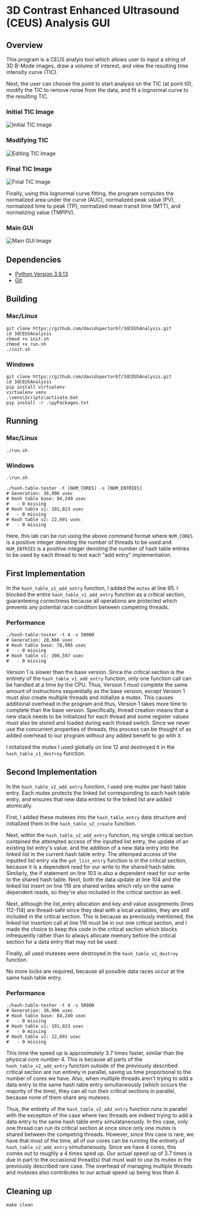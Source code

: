 # 3D Contrast Enhanced Ultrasound (CEUS) Analysis GUI

## Overview

This program is a CEUS analyis tool which allows user to input a string of 3D B-Mode images, draw a volume of interest, and view the resulting time intensity curve (TIC).

Next, the user can choose the point to start analysis on the TIC (at point t0), modify the TIC to remove noise from the data, and fit a lognormal curve to the resulting TIC.

### Initial TIC Image

![Initial TIC Image](images/initTICImage.png "Initial TIC Image")

### Modifying TIC

![Editing TIC Image](images/midTICImage.png "Modifying TIC Image")

### Final TIC Image

![Final TIC Image](images/finalTICImage.png "Final TIC Image")

Finally, using this lognormal curve fitting, the program computes the normalized area under the curve (AUC), normalized peak value (PV), normalized time to peak (TP), normalized mean transit time (MTT), and normalizing value (TMPPV).

### Main GUI

![Main GUI Image](images/imageGUI.png "Main GUI Image")

## Dependencies

* [Python Version 3.9.13](https://www.python.org/downloads/release/python-3913/)
* [Git](https://git-scm.com/downloads)

## Building

### Mac/Linux

```shell
git clone https://github.com/davidspector67/3dCEUSAnalysis.git
cd 3dCEUSAnalysis
chmod +x init.sh
chmod +x run.sh
./init.sh
```

### Windows

```shell
git clone https://github.com/davidspector67/3dCEUSAnalysis.git
cd 3dCEUSAnalysis
pip install virtualenv
virtualenv venv
.\venv\Scripts\activate.bat
pip install -r .\pyPackages.txt
```

## Running

### Mac/Linux

```shell
./run.sh
```

### Windows

```shell
.\run.sh
```

```shell
./hash-table-tester -t [NUM_CORES] -s [NUM_ENTRIES]
# Generation: 36,996 usec
# Hash table base: 84,249 usec
#   - 0 missing
# Hash table v1: 191,023 usec
#   - 0 missing
# Hash table v2: 22,691 usec
#   - 0 missing
```

Here, this lab can be run using the above command format where `NUM_CORES` is a positive integer denoting the number
of threads to be used and `NUM_ENTRIES` is a positive integer denoting the number of hash table entries to be used by each thread to test each "add entry" implementation.

## First Implementation

In the `hash_table_v1_add_entry` function, I added the `mutex` at line 95. I blocked the entire `hash_table_v1_add_entry` function as a critical section, guaranteeing correctness because all operations are protected which prevents any potential race condition between competing threads.

### Performance

```shell
./hash-table-tester -t 4 -s 50000
# Generation: 28,666 usec
# Hash table base: 78,995 usec
#   - 0 missing
# Hash table v1: 200,597 usec
#   - 0 missing
```

Version 1 is slower than the base version. Since the critical section is the entirety of the `hash_table_v1_add_entry` function, only one function call can be handled at a time by the CPU. Thus, Version 1 must complete the same amount of instructions sequentially as the base version, except Version 1 must also create multiple threads and initialize a mutex. This causes additional overhead in the program and thus, Version 1 takes more time to complete than the base version. Specifically, thread creation means that a new stack needs to be initialized for each thread and some register values must also be stored and loaded during each thread switch. Since we never use the concurrent properties of threads, this process can be thought of as added overhead to our program without any added benefit to go with it.

I initalized the mutex I used globally on line 12 and destroyed it in the `hash_table_v1_destroy` function.

## Second Implementation

In the `hash_table_v2_add_entry` function, I used one mutex per hash table entry. Each mutex protects the linked list corresponding to each hash table entry, and ensures that new data entries to the linked list are added atomically.

First, I added these mutexes into the `hash_table_entry` data structure and initialized them in the `hash_table_v2_create` function.

Next, within the `hash_table_v2_add_entry` function, my single critical section contained the attempted access of the inputted list entry, the update of an existing list entry's value, and the addition of a new data entry into the linked list in the current hash table entry. The attemped access of the inputted list entry via the `get_list_entry` function is in the critical section, because it is a dependent read for our write to the shared hash table. Similarly, the if statement on line 103 is also a dependent read for our write to the shared hash table. Next, both the data update at line 104 and the linked list insert on line 116 are shared writes which rely on the same dependent reads, so they're also included in the critical section as well.

Next, although the list_entry allocation and key and value assignments (lines 112-114) are thread-safe since they deal with a local variables, they are still included in the critical section. This is because as previously mentioned, the linked list insertion call at line 116 must be in our one critical section, and I made the choice to keep this code in the critical section which blocks infrequently rather than to always allocate memory before the critical section for a data entry that may not be used.

Finally, all used mutexes were destroyed in the `hash_table_v2_destroy` function.

No more locks are required, because all possible data races occur at the same hash table entry.

### Performance

```shell
./hash-table-tester -t 4 -s 50000
# Generation: 36,996 usec
# Hash table base: 84,249 usec
#   - 0 missing
# Hash table v1: 191,023 usec
#   - 0 missing
# Hash table v2: 22,691 usec
#   - 0 missing
```

This time the speed up is approximately 3.7 times faster, similar than the physical core number 4. This is because all parts of the `hash_table_v2_add_entry` function outside of the previously described critical section are run entirely in parallel, saving us time proportional to the number of cores we have. Also, when multiple threads aren't trying to add a data entry to the same hash table entry simultaneously (which occurs the majority of the time), they can all run their critical sections in parallel, because none of them share any mutexes.

Thus, the entirety of the `hash_table_v2_add_entry` function runs in parallel with the exception of the case where two threads are indeed trying to add a data entry to the same hash table entry simulataneously. In this case, only one thread can run its critical section at once since only one mutex is shared between the competing threads. However, since this case is rare, we have that most of the time, all of our cores can be running the entirety of `hash_table_v2_add_entry` simultaneously. Since we have 4 cores, this comes out to roughly a 4 times sped up. Our actual speed up of 3.7 times is due in part to the occasional thread(s) that must wait to use its mutex in the previously described rare case. The overhead of managing multiple threads and mutexes also contributes to our actual speed up being less than 4.

## Cleaning up

```shell
make clean
```
